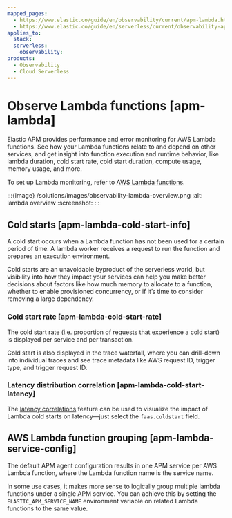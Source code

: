 ```yaml
---
mapped_pages:
  - https://www.elastic.co/guide/en/observability/current/apm-lambda.html
  - https://www.elastic.co/guide/en/serverless/current/observability-apm-observe-lambda-functions.html
applies_to:
  stack:
  serverless:
    observability:
products:
  - Observability
  - Cloud Serverless
---
```


# Observe Lambda functions [apm-lambda]

Elastic APM provides performance and error monitoring for AWS Lambda functions. See how your Lambda functions relate to and depend on other services, and get insight into function execution and runtime behavior, like lambda duration, cold start rate, cold start duration, compute usage, memory usage, and more.

To set up Lambda monitoring, refer to [AWS Lambda functions](/solutions/observability/apm/monitor-aws-lambda-functions.md).

:::{image} /solutions/images/observability-lambda-overview.png
:alt: lambda overview
:screenshot:
:::

## Cold starts [apm-lambda-cold-start-info]

A cold start occurs when a Lambda function has not been used for a certain period of time. A lambda worker receives a request to run the function and prepares an execution environment.

Cold starts are an unavoidable byproduct of the serverless world, but visibility into how they impact your services can help you make better decisions about factors like how much memory to allocate to a function, whether to enable provisioned concurrency, or if it’s time to consider removing a large dependency.

### Cold start rate [apm-lambda-cold-start-rate]

The cold start rate (i.e. proportion of requests that experience a cold start) is displayed per service and per transaction.

Cold start is also displayed in the trace waterfall, where you can drill-down into individual traces and see trace metadata like AWS request ID, trigger type, and trigger request ID.

### Latency distribution correlation [apm-lambda-cold-start-latency]

The [latency correlations](/solutions/observability/apm/find-transaction-latency-failure-correlations.md) feature can be used to visualize the impact of Lambda cold starts on latency—​just select the `faas.coldstart` field.

## AWS Lambda function grouping [apm-lambda-service-config]

The default APM agent configuration results in one APM service per AWS Lambda function, where the Lambda function name is the service name.

In some use cases, it makes more sense to logically group multiple lambda functions under a single APM service. You can achieve this by setting the `ELASTIC_APM_SERVICE_NAME` environment variable on related Lambda functions to the same value.